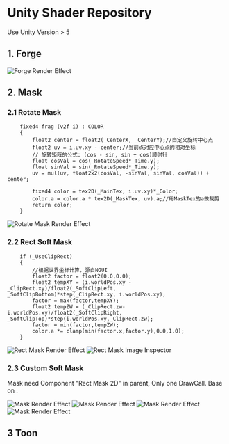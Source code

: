 ﻿# Unity Shader Repository

Use Unity Version > 5




## 1. Forge
![](https://github.com/garsonlab/UnityShaderRepository/raw/master/Assets/Forge/forgeResult.png "Forge Render Effect")

## 2. Mask
### 2.1 Rotate Mask
```ShaderLab
    fixed4 frag (v2f i) : COLOR
    {
        float2 center = float2(_CenterX, _CenterY);//自定义旋转中心点
        float2 uv = i.uv.xy - center;//当前点对应中心点的相对坐标
        // 旋转矩阵的公式: (cos - sin, sin + cos)顺时针
        float cosVal = cos(_RotateSpeed*_Time.y);
        float sinVal = sin(_RotateSpeed*_Time.y);
        uv = mul(uv, float2x2(cosVal, -sinVal, sinVal, cosVal)) + center;

        fixed4 color = tex2D(_MainTex, i.uv.xy)*_Color;
        color.a = color.a * tex2D(_MaskTex, uv).a;//用MaskTex的a做裁剪
        return color;
    }
```
![](https://github.com/garsonlab/UnityShaderRepository/raw/master/Assets/UIMask/rotateMask.gif "Rotate Mask Render Effect")

### 2.2 Rect Soft Mask
```ShaderLab
    if (_UseClipRect) 
    {
        //根据世界坐标计算，源自NGUI
        float2 factor = float2(0.0,0.0);
        float2 tempXY = (i.worldPos.xy - _ClipRect.xy)/float2(_SoftClipLeft, _SoftClipBottom)*step(_ClipRect.xy, i.worldPos.xy);
        factor = max(factor,tempXY);
        float2 tempZW = (_ClipRect.zw-i.worldPos.xy)/float2(_SoftClipRight, _SoftClipTop)*step(i.worldPos.xy,_ClipRect.zw);
        factor = min(factor,tempZW);
        color.a *= clamp(min(factor.x,factor.y),0.0,1.0);
    }
```
![](https://github.com/garsonlab/UnityShaderRepository/raw/master/Assets/UIMask/rectMask.png "Rect Mask Render Effect")
![](https://github.com/garsonlab/UnityShaderRepository/raw/master/Assets/UIMask/rectMaskInspector.png "Rect Mask Image Inspector")

### 2.3 Custom Soft Mask
Mask need Component "Rect Mask 2D" in parent, Only one DrawCall. Base on <SuperText>.

![](https://github.com/garsonlab/UnityShaderRepository/raw/master/Assets/UIMask/soft1.png "Mask Render Effect")
![](https://github.com/garsonlab/UnityShaderRepository/raw/master/Assets/UIMask/soft11.png "Mask Render Effect")
![](https://github.com/garsonlab/UnityShaderRepository/raw/master/Assets/UIMask/soft2.png "Mask Render Effect")
![](https://github.com/garsonlab/UnityShaderRepository/raw/master/Assets/UIMask/soft22.png "Mask Render Effect")

## 3 Toon
